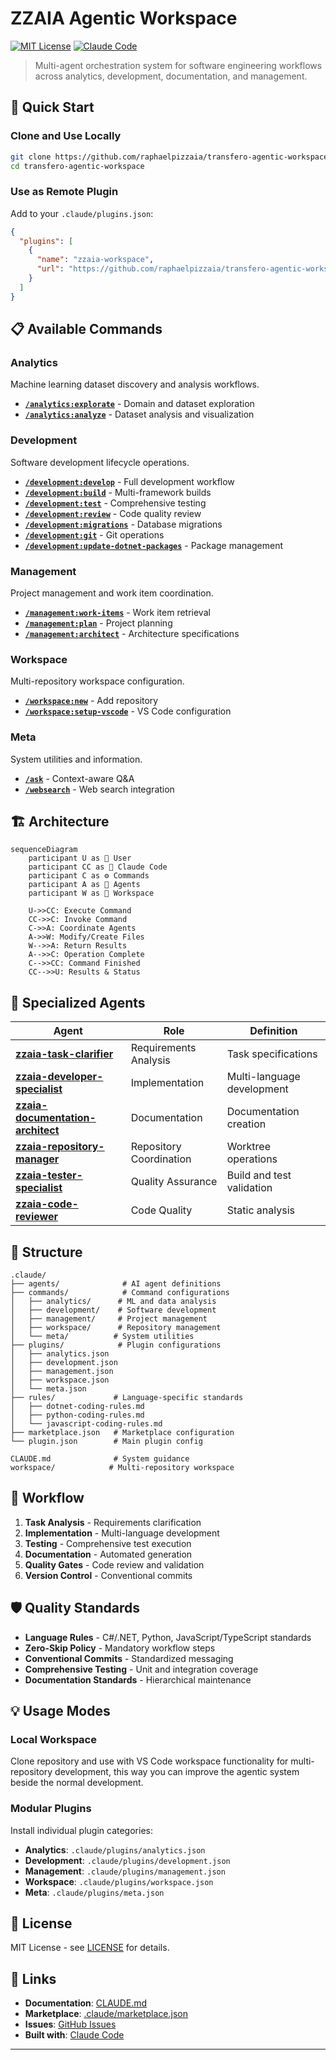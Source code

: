 # ZZAIA Agentic Workspace

[![MIT License](https://img.shields.io/badge/License-MIT-green.svg)](https://choosealicense.com/licenses/mit/)
[![Claude Code](https://img.shields.io/badge/Built%20with-Claude%20Code-blue.svg)](https://claude.ai/code)

> Multi-agent orchestration system for software engineering workflows across analytics, development, documentation, and management.

## 🚀 Quick Start

### Clone and Use Locally

```bash
git clone https://github.com/raphaelpizzaia/transfero-agentic-workspace.git
cd transfero-agentic-workspace
```

### Use as Remote Plugin

Add to your `.claude/plugins.json`:

```json
{
  "plugins": [
    {
      "name": "zzaia-workspace",
      "url": "https://github.com/raphaelpizzaia/transfero-agentic-workspace"
    }
  ]
}
```

## 📋 Available Commands

### Analytics

Machine learning dataset discovery and analysis workflows.

- [**`/analytics:explorate`**](.claude/commands/analytics/workflows/explorate.md) - Domain and dataset exploration
- [**`/analytics:analyze`**](.claude/commands/analytics/workflows/analyze.md) - Dataset analysis and visualization

### Development

Software development lifecycle operations.

- [**`/development:develop`**](.claude/commands/development/develop.md) - Full development workflow
- [**`/development:build`**](.claude/commands/development/build.md) - Multi-framework builds
- [**`/development:test`**](.claude/commands/development/test.md) - Comprehensive testing
- [**`/development:review`**](.claude/commands/development/review.md) - Code quality review
- [**`/development:migrations`**](.claude/commands/development/migrations.md) - Database migrations
- [**`/development:git`**](.claude/commands/development/git.md) - Git operations
- [**`/development:update-dotnet-packages`**](.claude/commands/development/update-dotnet-packages.md) - Package management

### Management

Project management and work item coordination.

- [**`/management:work-items`**](.claude/commands/management/work-items.md) - Work item retrieval
- [**`/management:plan`**](.claude/commands/management/plan.md) - Project planning
- [**`/management:architect`**](.claude/commands/management/architect.md) - Architecture specifications

### Workspace

Multi-repository workspace configuration.

- [**`/workspace:new`**](.claude/commands/workspace/new.md) - Add repository
- [**`/workspace:setup-vscode`**](.claude/commands/workspace/setup-vscode.md) - VS Code configuration

### Meta

System utilities and information.

- [**`/ask`**](.claude/commands/ask.md) - Context-aware Q&A
- [**`/websearch`**](.claude/commands/websearch.md) - Web search integration

## 🏗️ Architecture

```mermaid
sequenceDiagram
    participant U as 👤 User
    participant CC as 🧠 Claude Code
    participant C as ⚙️ Commands
    participant A as 🤖 Agents
    participant W as 📁 Workspace

    U->>CC: Execute Command
    CC->>C: Invoke Command
    C->>A: Coordinate Agents
    A->>W: Modify/Create Files
    W-->>A: Return Results
    A-->>C: Operation Complete
    C-->>CC: Command Finished
    CC-->>U: Results & Status
```

## 🤖 Specialized Agents

| Agent                                                                                      | Role                    | Definition                 |
| ------------------------------------------------------------------------------------------ | ----------------------- | -------------------------- |
| [**zzaia-task-clarifier**](.claude/agents/zzaia-task-clarifier.md)                         | Requirements Analysis   | Task specifications        |
| [**zzaia-developer-specialist**](.claude/agents/development/zzaia-developer-specialist.md) | Implementation          | Multi-language development |
| [**zzaia-documentation-architect**](.claude/agents/zzaia-documentation-architect.md)       | Documentation           | Documentation creation     |
| [**zzaia-repository-manager**](.claude/agents/zzaia-repository-manager.md)                 | Repository Coordination | Worktree operations        |
| [**zzaia-tester-specialist**](.claude/agents/development/zzaia-tester-specialist.md)       | Quality Assurance       | Build and test validation  |
| [**zzaia-code-reviewer**](.claude/agents/development/zzaia-code-reviewer.md)               | Code Quality            | Static analysis            |

## 📁 Structure

```
.claude/
├── agents/              # AI agent definitions
├── commands/            # Command configurations
│   ├── analytics/      # ML and data analysis
│   ├── development/    # Software development
│   ├── management/     # Project management
│   ├── workspace/      # Repository management
│   └── meta/          # System utilities
├── plugins/            # Plugin configurations
│   ├── analytics.json
│   ├── development.json
│   ├── management.json
│   ├── workspace.json
│   └── meta.json
├── rules/             # Language-specific standards
│   ├── dotnet-coding-rules.md
│   ├── python-coding-rules.md
│   └── javascript-coding-rules.md
├── marketplace.json   # Marketplace configuration
└── plugin.json        # Main plugin config

CLAUDE.md              # System guidance
workspace/            # Multi-repository workspace
```

## 🔄 Workflow

1. **Task Analysis** - Requirements clarification
2. **Implementation** - Multi-language development
3. **Testing** - Comprehensive test execution
4. **Documentation** - Automated generation
5. **Quality Gates** - Code review and validation
6. **Version Control** - Conventional commits

## 🛡️ Quality Standards

- **Language Rules** - C#/.NET, Python, JavaScript/TypeScript standards
- **Zero-Skip Policy** - Mandatory workflow steps
- **Conventional Commits** - Standardized messaging
- **Comprehensive Testing** - Unit and integration coverage
- **Documentation Standards** - Hierarchical maintenance

## 💡 Usage Modes

### Local Workspace

Clone repository and use with VS Code workspace functionality for multi-repository development, this way you can improve the agentic system beside the normal development.

### Modular Plugins

Install individual plugin categories:

- **Analytics**: `.claude/plugins/analytics.json`
- **Development**: `.claude/plugins/development.json`
- **Management**: `.claude/plugins/management.json`
- **Workspace**: `.claude/plugins/workspace.json`
- **Meta**: `.claude/plugins/meta.json`

## 📄 License

MIT License - see [LICENSE](LICENSE) for details.

## 🔗 Links

- **Documentation**: [CLAUDE.md](CLAUDE.md)
- **Marketplace**: [.claude/marketplace.json](.claude/marketplace.json)
- **Issues**: [GitHub Issues](https://github.com/raphaelpizzaia/transfero-agentic-workspace/issues)
- **Built with**: [Claude Code](https://claude.ai/code)

---
